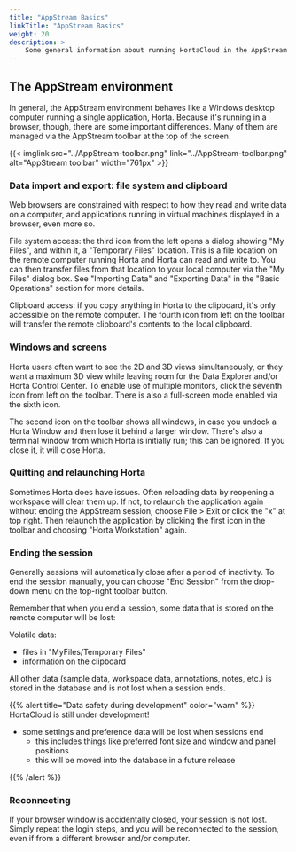```yaml
---
title: "AppStream Basics"
linkTitle: "AppStream Basics"
weight: 20
description: >
    Some general information about running HortaCloud in the AppStream environment
---
```



## The AppStream environment

In general, the AppStream environment behaves like a Windows desktop computer running a single application, Horta. Because it's running in a browser, though, there are some important differences. Many of them are managed via the AppStream toolbar at the top of the screen.

{{< imglink src="../AppStream-toolbar.png" link="../AppStream-toolbar.png" alt="AppStream toolbar" width="761px" >}}

### Data import and export: file system and clipboard

Web browsers are constrained with respect to how they read and write data on a computer, and applications running in virtual machines displayed in a browser, even more so.

File system access: the third icon from the left opens a dialog showing "My Files", and within it, a "Temporary Files" location. This is a file location on the remote computer running Horta and Horta can read and write to. You can then transfer files from that location to your local computer via the "My Files" dialog box. See "Importing Data" and "Exporting Data" in the "Basic Operations" section for more details.

Clipboard access: if you copy anything in Horta to the clipboard, it's only accessible on the remote computer. The fourth icon from left on the toolbar will transfer the remote clipboard's contents to the local clipboard.

### Windows and screens

Horta users often want to see the 2D and 3D views simultaneously, or they want a maximum 3D view while leaving room for the Data Explorer and/or Horta Control Center. To enable use of multiple monitors, click the seventh icon from left on the toolbar. There is also a full-screen mode enabled via the sixth icon.

The second icon on the toolbar shows all windows, in case you undock a Horta Window and then lose it behind a larger window. There's also a terminal window from which Horta is initially run; this can be ignored. If you close it, it will close Horta.

### Quitting and relaunching Horta

Sometimes Horta does have issues. Often reloading data by reopening a workspace will clear them up. If not, to relaunch the application again without ending the AppStream session, choose File > Exit or click the "x" at top right. Then relaunch the application by clicking the first icon in the toolbar and choosing "Horta Workstation" again.

### Ending the session

Generally sessions will automatically close after a period of inactivity. To end the session manually, you can choose "End Session" from the drop-down menu on the top-right toolbar button.

Remember that when you end a session, some data that is stored on the remote computer will be lost:

Volatile data:
- files in "MyFiles/Temporary Files"
- information on the clipboard

All other data (sample data, workspace data, annotations, notes, etc.) is stored in the database and is not lost when a session ends.

{{% alert title="Data safety during development" color="warn" %}}
HortaCloud is still under development! 

- some settings and preference data will be lost when sessions end
    + this includes things like preferred font size and window and panel positions
    + this will be moved into the database in a future release

{{% /alert %}}


### Reconnecting

If your browser window is accidentally closed, your session is not lost. Simply repeat the login steps, and you will be reconnected to the session, even if from a different browser and/or computer.

